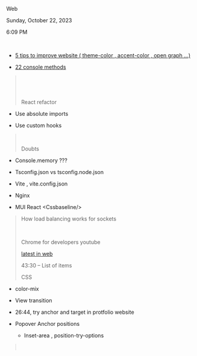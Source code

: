 Web

Sunday, October 22, 2023

6:09 PM

 

- [5 tips to improve website ( theme-color , accent-color , open graph ...)](https://dev.to/alvaromontoro/small-details-to-improve-your-websites-experience-hio)

- [22 console methods](https://dev.to/franciscomoretti/22-useful-console-methods-every-web-developer-should-know-57le)

>  
>
>  
>
> React refactor

- Use absolute imports

- Use custom hooks

>  
>
> Doubts

- Console.memory ???

- Tsconfig.json vs tsconfig.node.json

- Vite , vite.config.json

- Nginx

- MUI React \<Cssbaseline/\>

> How load balancing works for sockets
>
>  
>
> Chrome for developers youtube
>
> [latest in web](https://youtu.be/_-6LgEjEyzE?si=RbCo15KQ4O8fg0ol)
>
> 43:30 – List of items
>
> CSS

- color-mix

- View transition

- 26:44, try anchor and target in protfolio website

- Popover Anchor positions

  - Inset-area , position-try-options

>  


